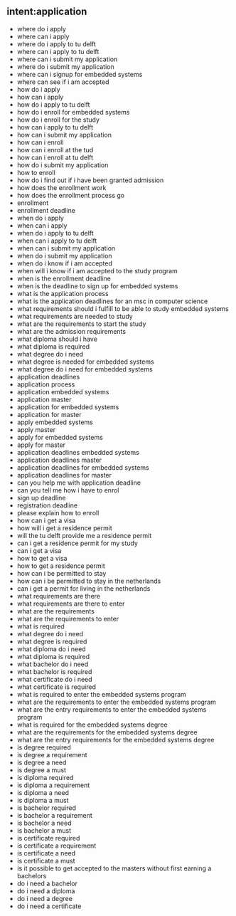 ## intent:application
- where do i apply
- where can i apply
- where do i apply to tu delft
- where can i apply to tu delft
- where can i submit my application
- where do i submit my application
- where can i signup for embedded systems
- where can see if i am accepted
- how do i apply
- how can i apply
- how do i apply to tu delft
- how do i enroll for embedded systems
- how do i enroll for the study
- how can i apply to tu delft
- how can i submit my application
- how can i enroll
- how can i enroll at the tud
- how can i enroll at tu delft
- how do i submit my application
- how to enroll
- how do i find out if i have been granted admission
- how does the enrollment work
- how does the enrollment process go
- enrollment
- enrollment deadline
- when do i apply
- when can i apply
- when do i apply to tu delft
- when can i apply to tu delft
- when can i submit my application
- when do i submit my application
- when do i know if i am accepted
- when will i know if i am accepted to the study program
- when is the enrollment deadline
- when is the deadline to sign up for embedded systems
- what is the application process
- what is the application deadlines for an msc in computer science
- what requirements should i fulfill to be able to study embedded systems
- what requirements are needed to study
- what are the requirements to start the study
- what are the admission requirements
- what diploma should i have
- what diploma is required
- what degree do i need
- what degree is needed for embedded systems
- what degree do i need for embedded systems
- application deadlines
- application process
- application embedded systems
- application master
- application for embedded systems
- application for master
- apply embedded systems
- apply master
- apply for embedded systems
- apply for master
- application deadlines embedded systems
- application deadlines master
- application deadlines for embedded systems
- application deadlines for master
- can you help me with application deadline
- can you tell me how i have to enrol
- sign up deadline
- registration deadline
- please explain how to enroll
- how can i get a visa
- how will i get a residence permit
- will the tu delft provide me a residence permit
- can i get a residence permit for my study
- can i get a visa
- how to get a visa
- how to get a residence permit
- how can i be permitted to stay
- how can i be permitted to stay in the netherlands
- can i get a permit for living in the netherlands
- what requirements are there
- what requirements are there to enter 
- what are the requirements
- what are the requirements to enter
- what is required
- what degree do i need
- what degree is required
- what diploma do i need
- what diploma is required
- what bachelor do i need
- what bachelor is required
- what certificate do i need
- what certificate is required
- what is required to enter the embedded systems program
- what are the requirements to enter the embedded systems program
- what are the entry requirements to enter the embedded systems program
- what is required for the embedded systems degree
- what are the requirements for the embedded systems degree
- what are the entry requirements for the embedded systems degree
- is degree required
- is degree a requirement
- is degree a need
- is degree a must
- is diploma required
- is diploma a requirement
- is diploma a need
- is diploma a must
- is bachelor required
- is bachelor a requirement
- is bachelor a need
- is bachelor a must
- is certificate required
- is certificate a requirement
- is certificate a need
- is certificate a must
- is it possible to get accepted to the masters without first earning a bachelors
- do i need a bachelor
- do i need a diploma
- do i need a degree
- do i need a certificate
